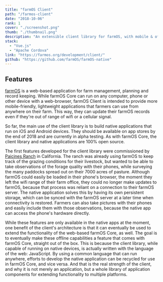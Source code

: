 ```yaml
---
title: "farmOS Client"
path: "/farmos-client"
date: "2018-10-06"
rank: 1
cover: "./screenshot.png"
thumb: "./thumbnail.png"
description: "An extensible client library for farmOS, with mobile & offline capabilities"
stack:
  - "Vue.js"
  - "Apache Cordova"
link: "https://farmos.org/development/client/"
github: "https://github.com/farmOS/farmOS-native"
---
```


## Features
[farmOS](https://farmOS.org) is a web-based application for farm management, planning and record keeping. While farmOS Core can run on any computer, phone or other device with a web-browser, farmOS Client is intended to provide more mobile-friendly, lightweight applications that farmers can use from anywhere on their farm. This way, they can update their farmOS records even if they're out of range of wifi or a cellular signal.

So far, the main use of the client library is to build native applications that run on iOS and Android devices. They should be available on app stores by the end of 2018 and are currently in alpha testing. As with farmOS Core, the client library and native applications are 100% open source.

The first features developed for the client library were commissioned by [Paicines Ranch](https://paicinesranch.com) in California. The ranch was already using farmOS to keep track of the grazing conditions for their livestock, but wanted to be able to take observations of the forage quality with their phones, while surveying the many paddocks spread out on their 7000 acres of pasture. Although farmOS could easily be loaded in their phone's browser, the moment they left the wifi range of their farm office, they could no longer make updates to farmOS, because that process was reliant on a connection to their farmOS server. The native application solves this by having its own persistent storage, which can be synced with the farmOS server at a later time when connectivity is restored. Farmers can also take pictures with their phones and easily include them with those observations, because the native app can access the phone's hardware directly.

While these features are only available in the native apps at the moment, one benefit of the client's architecture is that it can eventually be used to extend the functionality of the web-based farmOS Core, as well. The goal is to eventually make these offline capabilities a feature that comes with farmOS Core, straight out of the box. This is because the client library, while capable of running on native devices, is actually written with the language of the web: JavaScript. By using a common language that can run anywhere, efforts to develop the native application can be recycled for use in farmOS Core, and vice versa. And that is the real strength of the client, and why it is not merely an application, but a whole library of application components for extending functionality to multiple platforms.
